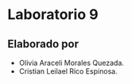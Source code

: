 # Laboratorio 9

## Elaborado por

* Olivia Araceli Morales Quezada.
* Cristian Leilael Rico Espinosa.
